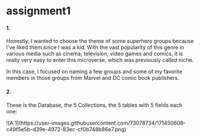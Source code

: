 # assignment1

<h4>1.</h4>
<p>
Honestly, I wanted to choose the theme of some superhero groups because I've liked them since I was a kid. With the vast popularity of this genre in various media such as cinema, television, video games and comics, it is really very easy to enter this microverse, which was previously called niche.
</p>
<p>
In this case, I focused on naming a few groups and some of my favorite members in those groups from Marvel and DC comic book publishers.
</p>
<h4>2.</h4>
<p>
These is the Database, the 5 Collections, the 5 tables with 5 fields each one:
</p>
<p>
![A 1](https://user-images.githubusercontent.com/73078734/171450608-c49f5e5b-d39e-4972-83ec-cf0b748b86e7.png)
</p>

